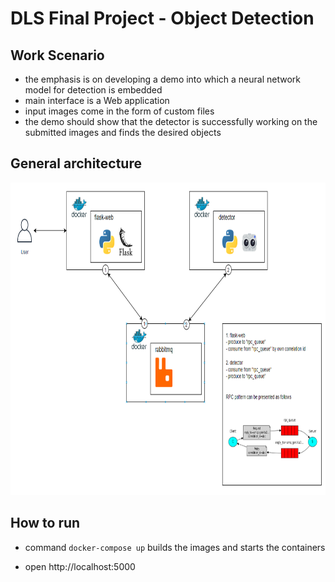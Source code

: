 # DLS Final Project - Object Detection

## Work Scenario

- the emphasis is on developing a demo into which a neural network model for detection is embedded
- main interface is a Web application
- input images come in the form of custom files
- the demo should show that the detector is successfully working on the submitted images and finds the desired objects


## General architecture

<img src="https://github.com/pacifikus/dls_detection/blob/main/architecture.png" height="500"/>

## How to run

* command `docker-compose up` builds the images and starts the containers

* open http://localhost:5000

